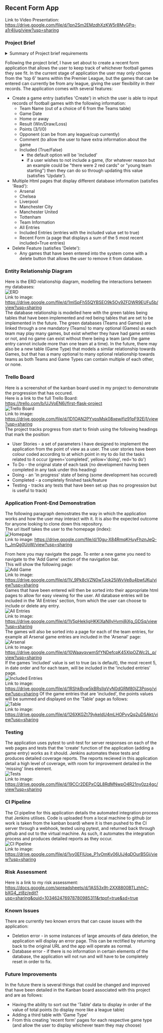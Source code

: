 ## Recent Form App

Link to Video Presentation: https://drive.google.com/file/d/1pn2Sm2EMzdhXzKW5r8MyGPq-a1r4ljug/view?usp=sharing

### Project Brief
<details>
<summary>Summary of Project brief requirements</summary>

The project brief issues the following requirements:  
* To create a CRUD application with utilisation of supporting tools,
methodologies and technologies that encapsulate all core modules
covered during training.    

In order to have the MVP the project requires (summarised):  
* A Trello Board
* A relational database with at least 2 tables
* Clear Documentation at all stages
* A Python CRUD application
* Tests (including automated tests)
* Front-end website
* Code integrated into version control system
</details>

Following the project brief, I have set about to create a recent form
application that allows the user to keep track of whichever football games they see fit. In the current stage of application the user may only choose from the 'top 6' teams within the Premier League, but the games that can be entered can currently be from any league, giving the user flexibility in their records. The application comes with several features:  
* Create a game entry (satisfies 'Create') in which the user is able to input records of football games with the following information:  
  * Team Name (out of a choice of 6 from the Teams table)
  * Game Date
  * Home or away
  * Result (Win/Draw/Loss)
  * Points (3/1/0)
  * Opponent (can be from any league/cup currently)
  * Comment (to allow the user to have extra information about the game
  * Included (True/False)
    * the default option will be 'included'
    * if a user wishes to not include a game, (for whatever reason but an example could be "there were 2 red cards" or "young team starting") then they can do so through updating this value (satisfies 'Update').
* Multiple Html pages that display different database information (satisfies 'Read'):  
  * Arsenal  
  * Chelsea 
  * Liverpool
  * Manchester City
  * Manchester United
  * Tottenham
  * Team Information
  * All Entries
  * Included Entries (entries with the included value set to true) 
  * Recent Form (a page that displays a sum of the 5 most recent included=True entries)
* Delete Feature (satisfies 'Delete'):
  * Any games that have been entered into the system come with a delete button that allows the user to remove it from database.  

### Entity Relationship Diagram
Here is the ERD relationship diagram, modelling the interactions between my databases:  
![ERD](https://drive.google.com/file/d/1mlSpFh55QYBSEO9k5Oy9ZFDWR9EUFu5b/view?usp=sharing)  
Link to image: https://drive.google.com/file/d/1mlSpFh55QYBSEO9k5Oy9ZFDWR9EUFu5b/view?usp=sharing  
The database relationship is modelled here with the green tables being tables that have been implemented and red being tables that are set to be implemented in the future. The green databases (Teams and Games) are linked through a one mandatory (Teams) to many optional (Games) as each team may play many games, but exist whether they have had game entries or not, and no game can exist without there being a team (and the game entry cannot include more than one team at a time). In the future, there may also be a new table (Game Type) that models a similar relationship towards Games, but that has a many optional to many optional relationship towards teams as both Teams and Game Types can contain multiple of each other, or none.  

### Trello Board
Here is a screenshot of the kanban board used in my project to demonstrate the progression that has occured.  
Here is a link to the full Trello Board:  
https://trello.com/b/UJVoEN6i/first-flask-project  
![Trello Board](https://drive.google.com/file/d/1D1OAN2PYvpsMsk08xewifjz91pF92Ej1/view?usp=sharing)  
Link to image: https://drive.google.com/file/d/1D1OAN2PYvpsMsk08xewifjz91pF92Ej1/view?usp=sharing  
The project tracks progress from start to finish using the following headings that mark the position:
* User Stories - a set of parameters I have designed to implement the application from the point of view as a user. The user stories have been colour coded according to at which point in my to do list the tasks related to it occur (green='completed', yellow='doing', red='to do') 
* To Do - the original state of each task (no development having been completed in any task under this heading)
* Doing - an 'in progress' state of being (some development has occured)
* Completed - a completely finished task/feature
* Testing - tracks any tests that have been set up (has no progression but is useful to track)

### Application Front-End Demonstration
The following paragraph demostrates the way in which the application works and how the user may interact with it. It is also the expected outcome for anyone looking to clone down this repository.  
The url itself takes the user to the homepage (index):  
![Homepage](https://drive.google.com/file/d/10gu-X84RmqKHuyFhznJeQ-h_JmQg0UoW/view?usp=sharing)  
Link to image: https://drive.google.com/file/d/10gu-X84RmqKHuyFhznJeQ-h_JmQg0UoW/view?usp=sharing  

From here you may navigate the page. To enter a new game you need to navigate to the 'Add Game' section of the navigation bar.  
This will show the following page:  
![Add Game](https://drive.google.com/file/d/1V_9Pk8cVZN0wTJok25iWvVe8u4bwfJKu/view?usp=sharing)  
Link to image: https://drive.google.com/file/d/1V_9Pk8cVZN0wTJok25iWvVe8u4bwfJKu/view?usp=sharing  
Games that have been entered will then be sorted into their appropriate html pages to allow for easy viewing for the user. All database entries will be included in the 'All Entries' section, from which the user can choose to include or delete any entry.  
![All Entries](https://drive.google.com/file/d/1V5pHekIigHKKlXaNIIyHvmj8jXg_GDSq/view?usp=sharing)  
Link to image: https://drive.google.com/file/d/1V5pHekIigHKKlXaNIIyHvmj8jXg_GDSq/view?usp=sharing  
The games will also be sorted into a page for each of the team entries, for example all Arsenal game entries are included in the 'Arsenal' page:  
![Arsenal](https://drive.google.com/file/d/10WaayqvwmSfYNDefcpK45XlpOZWc2L_p/view?usp=sharing)  
Link to image: https://drive.google.com/file/d/10WaayqvwmSfYNDefcpK45XlpOZWc2L_p/view?usp=sharing   
If the games 'included' value is set to true (as is default), the most recent 5, in date order and for each team, will be included in the 'included entries' page.  
![Included Entries](https://drive.google.com/file/d/1RShkBvw5kBRsIIqVyN0dGRM80jZ3Pqsg/view?usp=sharing)  
Link to image:  https://drive.google.com/file/d/1RShkBvw5kBRsIIqVyN0dGRM80jZ3Pqsg/view?usp=sharing
Of the game entries that are 'included', the points values will be summed and displayed on the 'Table' page as follows:  
![Table](https://drive.google.com/file/d/126XKGZt79ykeldU4mLHOPvyQq2uDSAkt/view?usp=sharing)  
Link to image:  https://drive.google.com/file/d/126XKGZt79ykeldU4mLHOPvyQq2uDSAkt/view?usp=sharing

### Testing
The application uses pytest to unit-test for server responses on each of the web pages and tests that the 'create' function of the application (adding a game entry) works as it should. Jenkins automates these tests and produces detailed coverage reports. The reports recieved in this application detail a high level of coverage, with room for improvement detailed in the 'missing' lines element.  
![Tests](https://drive.google.com/file/d/19CCr2DEPxCQL8RdMNwpO4R21ny0zz4gc/view?usp=sharing)  
Link to image:  https://drive.google.com/file/d/19CCr2DEPxCQL8RdMNwpO4R21ny0zz4gc/view?usp=sharing  

### CI Pipeline
The CI pipeline for this application details the automated integration process that Jenkins utilises. Code is uploaded from a local machine to github (or work is taken from the kanban board) where it is then pushed to the CI server through a webhook, tested using pytest, and returned back through github and out to the virtual machine. As such, it automates the integration process and produces detailed reports as they occur.  
![CI Pipeline](https://drive.google.com/file/d/1yy0EFIUoe_P1vOmKv06UjJ4qDOurB5Gj/view?usp=sharing)  
Link to image:  https://drive.google.com/file/d/1yy0EFIUoe_P1vOmKv06UjJ4qDOurB5Gj/view?usp=sharing

### Risk Assessment
Here is a link to my risk assessment: https://docs.google.com/spreadsheets/d/1AS53x9t-2XX8800BTLzhhC-bXG4_zt8z/edit?usp=sharing&ouid=103462476978780985311&rtpof=true&sd=true

### Known Issues
There are currently two known errors that can cause issues with the application:  
* Deletion error - in some instances of large amounts of data deletion, the application will display an error page. This can be rectified by returning back to the original URL and the app will operate as normal.
* Database error - if there is no information in certain elements of the database, the application will not run and will have to be completely reset in order to fix. 

### Future Improvements
In the future there is several things that could be changed and improved that have been detailed in the Kanban board associated with this project and are as follows:
* Having the ability to sort out the 'Table' data to display in order of the value of total points (to display more like a league table)
* Adding a third table with 'Game Type'
* From this creating 'recent form' pages for each respective game type (and allow the user to display whichever team they may choose)




